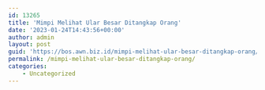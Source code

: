 ```yaml
---
id: 13265
title: 'Mimpi Melihat Ular Besar Ditangkap Orang'
date: '2023-01-24T14:43:56+00:00'
author: admin
layout: post
guid: 'https://bos.awn.biz.id/mimpi-melihat-ular-besar-ditangkap-orang/'
permalink: /mimpi-melihat-ular-besar-ditangkap-orang/
categories:
    - Uncategorized
---
```


